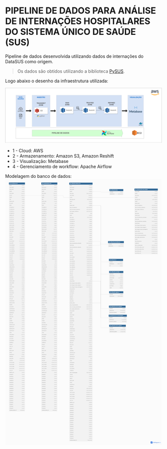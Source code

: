 # PIPELINE DE DADOS PARA ANÁLISE DE INTERNAÇÕES HOSPITALARES DO SISTEMA ÚNICO DE SAÚDE (SUS)
Pipeline de dados desenvolvida utilizando dados de internações do DataSUS como origem.

> Os dados são obtidos utilizando a biblioteca [PySUS](https://pysus.readthedocs.io/pt/latest/).

Logo abaixo o desenho da infraestrutura utilizada:

 <img src="img/Infra_pipeline_TCC_.png">
 
- 1 - Cloud: AWS
- 2 - Armazenamento:  Amazon S3, Amazon Reshift
- 3 - Visualização: Metabase
- 4 - Gerenciamento de workflow: Apache Airflow

Modelagem do banco de dados:
<img src="img/Diagrama_camadas_de_dados_DataSUS_SIH.png">